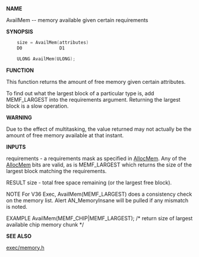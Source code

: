 
**NAME**

AvailMem -- memory available given certain requirements

**SYNOPSIS**

```c
    size = AvailMem(attributes)
    D0              D1

    ULONG AvailMem(ULONG);

```
**FUNCTION**

This function returns the amount of free memory given certain
attributes.

To find out what the largest block of a particular type is, add
MEMF_LARGEST into the requirements argument.  Returning the largest
block is a slow operation.

**WARNING**

Due to the effect of multitasking, the value returned may not
actually be the amount of free memory available at that instant.

**INPUTS**

requirements - a requirements mask as specified in [AllocMem](AllocMem).  Any
of the [AllocMem](AllocMem) bits are valid, as is MEMF_LARGEST
which returns the size of the largest block matching
the requirements.

RESULT
size - total free space remaining (or the largest free block).

NOTE
For V36 Exec, AvailMem(MEMF_LARGEST) does a consistency check on
the memory list.  Alert AN_MemoryInsane will be pulled if any mismatch
is noted.

EXAMPLE
AvailMem(MEMF_CHIP|MEMF_LARGEST);
/* return size of largest available chip memory chunk */

**SEE ALSO**

[exec/memory.h](_OOXY)
